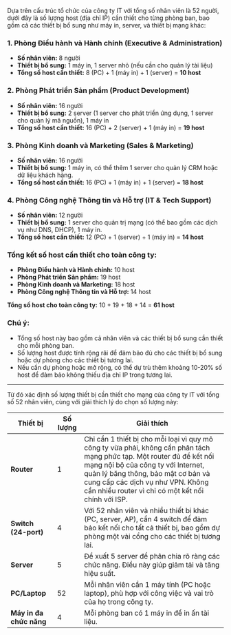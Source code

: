 Dựa trên cấu trúc tổ chức của công ty IT với tổng số nhân viên là 52 người, dưới đây là số lượng host (địa chỉ IP) cần thiết cho từng phòng ban, bao gồm cả các thiết bị bổ sung như máy in, server, và thiết bị mạng khác:

### 1. **Phòng Điều hành và Hành chính (Executive & Administration)**
- **Số nhân viên:** 8 người
- **Thiết bị bổ sung:** 1 máy in, 1 server nhỏ (nếu cần cho quản lý tài liệu)
- **Tổng số host cần thiết:** 8 (PC) + 1 (máy in) + 1 (server) = **10 host**

### 2. **Phòng Phát triển Sản phẩm (Product Development)**
- **Số nhân viên:** 16 người
- **Thiết bị bổ sung:** 2 server (1 server cho phát triển ứng dụng, 1 server cho quản lý mã nguồn), 1 máy in
- **Tổng số host cần thiết:** 16 (PC) + 2 (server) + 1 (máy in) = **19 host**

### 3. **Phòng Kinh doanh và Marketing (Sales & Marketing)**
- **Số nhân viên:** 16 người
- **Thiết bị bổ sung:** 1 máy in, có thể thêm 1 server cho quản lý CRM hoặc dữ liệu khách hàng.
- **Tổng số host cần thiết:** 16 (PC) + 1 (máy in) + 1 (server) = **18 host**

### 4. **Phòng Công nghệ Thông tin và Hỗ trợ (IT & Tech Support)**
- **Số nhân viên:** 12 người
- **Thiết bị bổ sung:** 1 server cho quản trị mạng (có thể bao gồm các dịch vụ như DNS, DHCP), 1 máy in.
- **Tổng số host cần thiết:** 12 (PC) + 1 (server) + 1 (máy in) = **14 host**

### **Tổng kết số host cần thiết cho toàn công ty:**
- **Phòng Điều hành và Hành chính:** 10 host
- **Phòng Phát triển Sản phẩm:** 19 host
- **Phòng Kinh doanh và Marketing:** 18 host
- **Phòng Công nghệ Thông tin và Hỗ trợ:** 14 host

**Tổng số host cho toàn công ty:** 10 + 19 + 18 + 14 = **61 host**

### **Chú ý:**
- Tổng số host này bao gồm cả nhân viên và các thiết bị bổ sung cần thiết cho mỗi phòng ban.
- Số lượng host được tính rộng rãi để đảm bảo đủ cho các thiết bị bổ sung hoặc dự phòng cho các thiết bị tương lai.
- Nếu cần dự phòng hoặc mở rộng, có thể dự trù thêm khoảng 10-20% số host để đảm bảo không thiếu địa chỉ IP trong tương lai.
---

Từ đó xác định số lượng thiết bị cần thiết cho mạng của công ty IT với tổng số 52 nhân viên, cùng với giải thích lý do chọn số lượng này:

| **Thiết bị**              | **Số lượng** | **Giải thích**                                                                                                                                                   |
|---------------------------|--------------|------------------------------------------------------------------------------------------------------------------------------------------------------------------|
| **Router**                | 1            | Chỉ cần 1 thiết bị cho mỗi loại vì quy mô công ty vừa phải, không cần phân tách mạng phức tạp. Một router đủ để kết nối mạng nội bộ của công ty với Internet, quản lý băng thông, bảo mật cơ bản và cung cấp các dịch vụ như VPN. Không cần nhiều router vì chỉ có một kết nối chính với ISP. |
| **Switch (24-port)**      | 4            | Với 52 nhân viên và nhiều thiết bị khác (PC, server, AP), cần 4 switch để đảm bảo kết nối cho tất cả thiết bị, bao gồm dự phòng một vài cổng cho các thiết bị tương lai. |
| **Server**                | 5            | Đề xuất 5 server để phân chia rõ ràng các chức năng. Điều này giúp giảm tải và tăng hiệu suất. |
| **PC/Laptop**             | 52           | Mỗi nhân viên cần 1 máy tính (PC hoặc laptop), phù hợp với công việc và vai trò của họ trong công ty. |
| **Máy in đa chức năng**   | 4            | Mỗi phòng ban có 1 máy in để in ấn tài liệu. |
